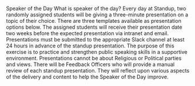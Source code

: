 Speaker of the Day
What is speaker of the day?
Every day at Standup, two randomly assigned students will be giving a three-minute presentation on a topic of their choice. There are three templates available as presentation options below.
The assigned students will receive their presentation date two weeks before the expected presentation via intranet and email. 
Presentations must be submitted to the appropriate Slack channel at least 24 hours in advance of the standup presentation. 
The purpose of this exercise is to practice and strengthen public speaking skills in a supportive environment.
Presentations cannot be about Religious or Political parties and views.
There will be Feedback Officers who will provide a manual review of each standup presentation. They will reflect upon various aspects of the delivery and content to help the Speaker of the Day improve.